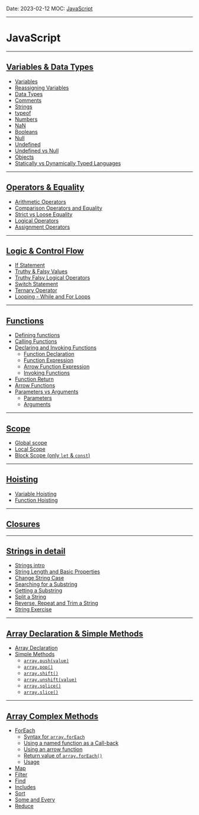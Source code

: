 Date: 2023-02-12
MOC: [JavaScript](JavaScript.md)

---
# JavaScript
---
## [Variables & Data Types](../2.%20Notes/JavaScript/Variables%20&%20Data%20Types.md)
* [Variables](Variables%20&%20Data%20Types.md#Variables)
* [Reassigning Variables](Variables%20&%20Data%20Types.md#Reassigning%20Variables)
* [Data Types](Variables%20&%20Data%20Types.md#Data%20Types)
* [Comments](Variables%20&%20Data%20Types.md#Comments)
* [Strings](Variables%20&%20Data%20Types.md#Strings)
* [typeof](Variables%20&%20Data%20Types.md#typeof)
* [Numbers](Variables%20&%20Data%20Types.md#Numbers)
* [NaN](Variables%20&%20Data%20Types.md#NaN)
* [Booleans](Variables%20&%20Data%20Types.md#Booleans)
* [Null](Variables%20&%20Data%20Types.md#Null)
* [Undefined](Variables%20&%20Data%20Types.md#Undefined)
* [Undefined vs Null](Variables%20&%20Data%20Types.md#Undefined%20vs%20Null)
* [Objects](Variables%20&%20Data%20Types.md#Objects)
* [Statically vs Dynamically Typed Languages](Variables%20&%20Data%20Types.md#Statically%20vs%20Dynamically%20Typed%20Languages)
---
## [Operators & Equality](../2.%20Notes/JavaScript/Operators%20&%20Equality.md)
* [Arithmetic Operators](../2.%20Notes/JavaScript/Operators%20&%20Equality.md#Arithmetic%20Operators)
* [Comparison Operators and Equality](../2.%20Notes/JavaScript/Operators%20&%20Equality.md#Comparison%20Operators%20and%20Equality)
* [Strict vs Loose Equality](../2.%20Notes/JavaScript/Operators%20&%20Equality.md#Strict%20vs%20Loose%20Equality)
* [Logical Operators](../2.%20Notes/JavaScript/Operators%20&%20Equality.md#Logical%20Operators)
* [Assignment Operators](../2.%20Notes/JavaScript/Operators%20&%20Equality.md#Assignment%20Operators)
---
## [Logic & Control Flow](../2.%20Notes/JavaScript/Logic%20&%20Control%20Flow.md)
* [If Statement](../2.%20Notes/JavaScript/Logic%20&%20Control%20Flow.md#If%20Statement)
* [Truthy & Falsy Values](../2.%20Notes/JavaScript/Logic%20&%20Control%20Flow.md#Truthy%20&%20Falsy%20Values)
* [Truthy Falsy Logical Operators](../2.%20Notes/JavaScript/Logic%20&%20Control%20Flow.md#Truthy%20Falsy%20Logical%20Operators)
* [Switch Statement](../2.%20Notes/JavaScript/Logic%20&%20Control%20Flow.md#Switch%20Statement)
* [Ternary Operator](../2.%20Notes/JavaScript/Logic%20&%20Control%20Flow.md#Ternary%20Operator)
* [Looping - While and For Loops](../2.%20Notes/JavaScript/Logic%20&%20Control%20Flow.md#Looping%20-%20While%20and%20For%20Loops)
---
## [Functions](../2.%20Notes/JavaScript/Functions.md)
* [Defining functions](../2.%20Notes/JavaScript/Functions.md#Defining%20functions)
* [Calling Functions](../2.%20Notes/JavaScript/Functions.md#Calling%20Functions)
* [Declaring and Invoking Functions](../2.%20Notes/JavaScript/Functions.md#Declaring%20and%20Invoking%20Functions)
	* [Function Declaration](../2.%20Notes/JavaScript/Functions.md#Function%20Declaration)
	* [Function Expression](../2.%20Notes/JavaScript/Functions.md#Function%20Expression)
	* [Arrow Function Expression](../2.%20Notes/JavaScript/Functions.md#Arrow%20Function%20Expression)
	* [Invoking Functions](../2.%20Notes/JavaScript/Functions.md#Invoking%20Functions)
* [Function Return](../2.%20Notes/JavaScript/Functions.md#Function%20Return)
* [Arrow Functions](../2.%20Notes/JavaScript/Functions.md#Arrow%20Functions)
* [Parameters vs Arguments](../2.%20Notes/JavaScript/Functions.md#Parameters%20vs%20Arguments)
	* [Parameters](../2.%20Notes/JavaScript/Functions.md#Parameters)
	* [Arguments](../2.%20Notes/JavaScript/Functions.md#Arguments)
---
## [Scope](../2.%20Notes/JavaScript/Scope.md)
* [Global scope](../2.%20Notes/JavaScript/Scope.md#Global%20scope)
* [Local Scope](../2.%20Notes/JavaScript/Scope.md#Local%20Scope)
* [Block Scope (only `let` & `const`)](../2.%20Notes/JavaScript/Scope.md#Block%20Scope%20(only%20`let`%20&%20`const`))
---
## [Hoisting](../2.%20Notes/JavaScript/Hoisting.md)
* [Variable Hoisting](../2.%20Notes/JavaScript/Hoisting.md#Variable%20Hoisting)
* [Function Hoisting](../2.%20Notes/JavaScript/Hoisting.md#Function%20Hoisting)
---
## [Closures](../2.%20Notes/JavaScript/Closures.md)
---
## [Strings in detail](../2.%20Notes/JavaScript/Strings%20in%20detail.md)
* [Strings intro](../2.%20Notes/JavaScript/Strings%20in%20detail.md#Strings%20intro)
* [String Length and Basic Properties](../2.%20Notes/JavaScript/Strings%20in%20detail.md#String%20Length%20and%20Basic%20Properties)
* [Change String Case](../2.%20Notes/JavaScript/Strings%20in%20detail.md#Change%20String%20Case)
* [Searching for a Substring](../2.%20Notes/JavaScript/Strings%20in%20detail.md#Searching%20for%20a%20Substring)
* [Getting a Substring](../2.%20Notes/JavaScript/Strings%20in%20detail.md#Getting%20a%20Substring)
* [Split a String](../2.%20Notes/JavaScript/Strings%20in%20detail.md#Split%20a%20String)
* [Reverse, Repeat and Trim a String](../2.%20Notes/JavaScript/Strings%20in%20detail.md#Reverse,%20Repeat%20and%20Trim%20a%20String)
* [String Exercise](../2.%20Notes/JavaScript/Strings%20in%20detail.md#String%20Exercise)
---
## [Array Declaration & Simple Methods](../2.%20Notes/JavaScript/Array%20Declaration%20&%20Simple%20Methods.md)
* [Array Declaration](../2.%20Notes/JavaScript/Array%20Declaration%20&%20Simple%20Methods.md#Array%20Declaration)
* [Simple Methods](../2.%20Notes/JavaScript/Array%20Declaration%20&%20Simple%20Methods.md#Simple%20Methods)
	* [`array.push(value)`](../2.%20Notes/JavaScript/Array%20Declaration%20&%20Simple%20Methods.md#`array.push(value)`)
	* [`array.pop()`](../2.%20Notes/JavaScript/Array%20Declaration%20&%20Simple%20Methods.md#`array.pop()`)
	* [`array.shift()`](../2.%20Notes/JavaScript/Array%20Declaration%20&%20Simple%20Methods.md#`array.shift()`)
	* [`array.unshift(value)`](../2.%20Notes/JavaScript/Array%20Declaration%20&%20Simple%20Methods.md#`array.unshift(value)`)
	* [`array.splice()`](../2.%20Notes/JavaScript/Array%20Declaration%20&%20Simple%20Methods.md#`array.splice()`)
	* [`array.slice()`](../2.%20Notes/JavaScript/Array%20Declaration%20&%20Simple%20Methods.md#`array.slice()`)
---
## [Array Complex Methods](../2.%20Notes/JavaScript/Array%20Complex%20Methods.md)
* [ForEach](../2.%20Notes/JavaScript/Array%20Complex%20Methods.md#ForEach)
	* [Syntax for `array.forEach`](../2.%20Notes/JavaScript/Array%20Complex%20Methods.md#Syntax%20for%20`array.forEach`)
	* [Using a named function as a Call-back](../2.%20Notes/JavaScript/Array%20Complex%20Methods.md#Using%20a%20named%20function%20as%20a%20Call-back)
	* [Using an arrow function](../2.%20Notes/JavaScript/Array%20Complex%20Methods.md#Using%20an%20arrow%20function)
	* [Return value of `array.forEach()`](../2.%20Notes/JavaScript/Array%20Complex%20Methods.md#Return%20value%20of%20`array.forEach()`)
	* [Usage](../2.%20Notes/JavaScript/Array%20Complex%20Methods.md#Usage)
* [Map](../2.%20Notes/JavaScript/Array%20Complex%20Methods.md#Map)
* [Filter](../2.%20Notes/JavaScript/Array%20Complex%20Methods.md#Filter)
* [Find](../2.%20Notes/JavaScript/Array%20Complex%20Methods.md#Find)
* [Includes](../2.%20Notes/JavaScript/Array%20Complex%20Methods.md#Includes)
* [Sort](../2.%20Notes/JavaScript/Array%20Complex%20Methods.md#Sort)
* [Some and Every](../2.%20Notes/JavaScript/Array%20Complex%20Methods.md#Some%20and%20Every)
* [Reduce](../2.%20Notes/JavaScript/Array%20Complex%20Methods.md#Reduce)
